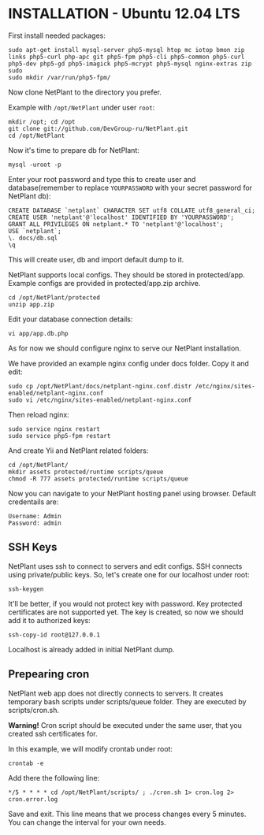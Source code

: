 INSTALLATION - Ubuntu 12.04 LTS
===============================

First install needed packages:

	sudo apt-get install mysql-server php5-mysql htop mc iotop bmon zip links php5-curl php-apc git php5-fpm php5-cli php5-common php5-curl php5-dev php5-gd php5-imagick php5-mcrypt php5-mysql nginx-extras zip sudo
	sudo mkdir /var/run/php5-fpm/

Now clone NetPlant to the directory you prefer.

Example with `/opt/NetPlant` under user `root`:

	mkdir /opt; cd /opt
	git clone git://github.com/DevGroup-ru/NetPlant.git
	cd /opt/NetPlant

Now it's time to prepare db for NetPlant:

	mysql -uroot -p

Enter your root password and type this to create user and database(remember to replace `YOURPASSWORD` with your secret password for NetPlant db):
	
	CREATE DATABASE `netplant` CHARACTER SET utf8 COLLATE utf8_general_ci;
	CREATE USER 'netplant'@'localhost' IDENTIFIED BY 'YOURPASSWORD';
	GRANT ALL PRIVILEGES ON netplant.* TO 'netplant'@'localhost';
	USE `netplant`;
	\. docs/db.sql
	\q

This will create user, db and import default dump to it.

NetPlant supports local configs. They should be stored in protected/app.
Example configs are provided in protected/app.zip archive.

	cd /opt/NetPlant/protected
	unzip app.zip

Edit your database connection details:
	
	vi app/app.db.php

As for now we should configure nginx to serve our NetPlant installation.

We have provided an example nginx config under docs folder. Copy it and edit:

	sudo cp /opt/NetPlant/docs/netplant-nginx.conf.distr /etc/nginx/sites-enabled/netplant-nginx.conf
	sudo vi /etc/nginx/sites-enabled/netplant-nginx.conf

Then reload nginx:

	sudo service nginx restart
	sudo service php5-fpm restart

And create Yii and NetPlant related folders:

	cd /opt/NetPlant/
	mkdir assets protected/runtime scripts/queue
	chmod -R 777 assets protected/runtime scripts/queue

Now you can navigate to your NetPlant hosting panel using browser.
Default credentails are:

	Username: Admin
	Password: admin

## SSH Keys

NetPlant uses ssh to connect to servers and edit configs.
SSH connects using private/public keys.
So, let's create one for our localhost under root:

	ssh-keygen

It'll be better, if you would not protect key with password. Key protected certificates are not supported yet.
The key is created, so now we should add it to authorized keys:

	ssh-copy-id root@127.0.0.1

Localhost is already added in initial NetPlant dump.

## Prepearing cron

NetPlant web app does not directly connects to servers.
It creates temporary bash scripts under scripts/queue folder.
They are executed by scripts/cron.sh.

**Warning!** Cron script should be executed under the same user, that you created ssh certificates for.

In this example, we will modify crontab under root:

	crontab -e

Add there the following line:

	*/5 * * * * cd /opt/NetPlant/scripts/ ; ./cron.sh 1> cron.log 2> cron.error.log

Save and exit. This line means that we process changes every 5 minutes. You can change the interval for your own needs.